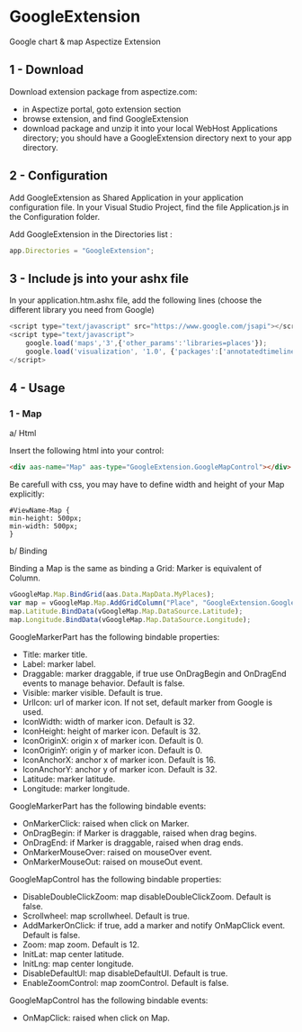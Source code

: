 # GoogleExtension
Google chart &amp; map Aspectize Extension

## 1 - Download

Download extension package from aspectize.com:
- in Aspectize portal, goto extension section
- browse extension, and find GoogleExtension
- download package and unzip it into your local WebHost Applications directory; you should have a GoogleExtension directory next to your app directory.

## 2 - Configuration

Add GoogleExtension as Shared Application in your application configuration file.
In your Visual Studio Project, find the file Application.js in the Configuration folder.

Add GoogleExtension in the Directories list :
```javascript
app.Directories = "GoogleExtension";
```

## 3 - Include js into your ashx file

In your application.htm.ashx file, add the following lines (choose the different library you need from Google)
```javascript
<script type="text/javascript" src="https://www.google.com/jsapi"></script>
<script type="text/javascript">
    google.load('maps','3',{'other_params':'libraries=places'});
    google.load('visualization', '1.0', {'packages':['annotatedtimeline', 'corechart', 'table', 'geochart', 'orgchart']});
</script>
```

## 4 - Usage

### 1 - Map

a/ Html

Insert the following html into your control:
```html
<div aas-name="Map" aas-type="GoogleExtension.GoogleMapControl"></div>
```

Be carefull with css, you may have to define width and height of your Map explicitly:

```
#ViewName-Map {
min-height: 500px;
min-width: 500px;
}
```

b/ Binding

Binding a Map is the same as binding a Grid: Marker is equivalent of Column.

```javascript
vGoogleMap.Map.BindGrid(aas.Data.MapData.MyPlaces);
var map = vGoogleMap.Map.AddGridColumn("Place", "GoogleExtension.GoogleMarkerPart");
map.Latitude.BindData(vGoogleMap.Map.DataSource.Latitude);
map.Longitude.BindData(vGoogleMap.Map.DataSource.Longitude);
```

GoogleMarkerPart has the following bindable properties:
- Title: marker title.
- Label: marker label.
- Draggable: marker draggable, if true use OnDragBegin and OnDragEnd events to manage behavior. Default is false.
- Visible: marker visible. Default is true.
- UrlIcon: url of marker icon. If not set, default marker from Google is used.
- IconWidth: width of marker icon. Default is 32.
- IconHeight: height of marker icon. Default is 32.
- IconOriginX: origin x of marker icon. Default is 0.
- IconOriginY: origin y of marker icon. Default is 0.
- IconAnchorX: anchor x of marker icon. Default is 16. 
- IconAnchorY: anchor y of marker icon. Default is 32.
- Latitude: marker latitude.
- Longitude: marker longitude.

GoogleMarkerPart has the following bindable events:
- OnMarkerClick: raised when click on Marker.
- OnDragBegin: if Marker is draggable, raised when drag begins.
- OnDragEnd: if Marker is draggable, raised when drag ends.
- OnMarkerMouseOver: raised on mouseOver event.
- OnMarkerMouseOut: raised on mouseOut event.

GoogleMapControl has the following bindable properties:
- DisableDoubleClickZoom: map disableDoubleClickZoom. Default is false.
- Scrollwheel: map scrollwheel. Default is true.
- AddMarkerOnClick: if true, add a marker and notify OnMapClick event. Default is false.
- Zoom: map zoom. Default is 12.
- InitLat: map center latitude. 
- InitLng: map center longitude. 
- DisableDefaultUI: map disableDefaultUI. Default is true.
- EnableZoomControl: map zoomControl. Default is false.

GoogleMapControl has the following bindable events:
- OnMapClick: raised when click on Map.


